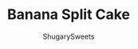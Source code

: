 ---
layout: ../../layouts/MarkdownPostLayout.astro
title: Banana Split Cake
author: ShugarySweets
pubDate: 2018-12-12
description: "So many fun flavors in one cake! This Banana Split Cake has it all...bananas, pineapple, strawberry, chocolate, whipped cream frosting and more!"
image_url: https://www.shugarysweets.com/wp-content/uploads/2015/05/banana-split-cake-1.jpg
tags: ["Cake","American"]
calories: 534
protein: 6
carbohydrates: 65
fats: 30
fiber: 2
ingredients: ["1/4 cup unsalted butter, softened","3/4 cup granulated sugar","1 large egg","3/4 cup all-purpose flour","1/4 cup unsweetened baking cocoa","1/4 teaspoon kosher salt","1/2 teaspoon baking soda","1/4 teaspoon baking powder","1/4 cup brewed coffee, cooled","1/4 cup whole milk","1/2 cup unsalted butter, softened","1 cup granulated sugar","1 large egg","1 teaspoon pure vanilla extract","3 large bananas, very ripe","1 3/4 cup all-purpose flour","1 teaspoon baking powder","1 teaspoon baking soda","1/2 teaspoon kosher salt","3 cups heavy whipping cream","2 cups powdered sugar","4 ounce cream cheese, softened and cubed","2 cups fresh, sliced strawberries","2 cups fresh, sliced pineapple","1/4 cup chopped pecans","2 Tablespoons chocolate syrup","maraschino cherries"]
serves: 16
time: "1 hour 25 minutes"
prepTime: "1 hour"
instructions: ["In a large mixing bowl, use an electric mixer to beat butter and sugar for 5 minutes. Add in egg and beat until combined.","In a small bowl, combine flour, cocoa, salt, baking soda and baking powder. Set aside.","Combine coffee and milk in a measuring cup.","To the butter mixture, alternate adding in the dry and the wet ingredients, beating well between each addition. Once the final addition is added, beat for 2 full minutes.","Spray one 9-inch cake pan with baking spray and add the batter. Bake in a 350 degree preheated oven for about 25 minutes. Cool in pan for 5 minutes, then flip out onto a wire rack to cool completely.","In a large mixing bowl, beat butter and sugar together for 3 minutes. Add egg, vanilla and ripe bananas. Beat for several minutes, until bananas are fully mashed and incorporated. Add the flour, baking powder, baking soda and salt. Beat for 2 full minutes.","Spray two 9-inch cake pans with baking spray and divide the batter evenly. Bake in a 350 degree preheated oven for about 25 minutes. Cool in pans for 5 minutes, then flip out onto a wire rack to cool completely.","In a large, clean, dry mixing bowl, beat heavy whipping cream for 2-3 minutes until stiff peaks form. Slowly add in the cream cheese and powdered sugar and continue beating for an additional 3-4 minutes.","Place cooled chocolate cake layer on a cake plate. Top with a generous amount of the frosting, and layer the strawberries over the frosting.","Add one layer of the banana cake and top that with more frosting and the fresh pineapple.","Add the second layer of banana cake and frost entire cake with the remainder of the frosting. Top with chopped pecans, chocolate syrup and cherries. Store in refrigerator in airtight cake container. ENJOY."]
nutrition: ["534 calories","65 grams carbohydrates","104 milligrams cholesterol","30 grams fat","2 grams fiber","6 grams protein","18 grams saturated fat","264 milligrams sodium","45 grams sugar","1 grams trans fat","10 grams unsaturated fat"]
---